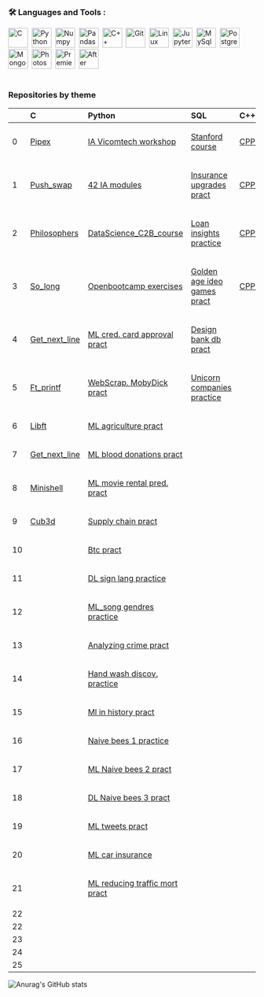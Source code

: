 ### :hammer_and_wrench: Languages and Tools :

<div>
  <img src="https://cdn.jsdelivr.net/gh/devicons/devicon/icons/c/c-original.svg" title="C" alt="C" width="40" height="40"/>&nbsp;
  <img src="https://cdn.jsdelivr.net/gh/devicons/devicon/icons/python/python-original.svg" title="Python" alt="Python" width="40" height="40"/>&nbsp;
  <img src="https://cdn.jsdelivr.net/gh/devicons/devicon/icons/numpy/numpy-original.svg" title="Numpy" alt="Numpy" width="40" height="40"/>&nbsp;
  <img src="https://cdn.jsdelivr.net/gh/devicons/devicon/icons/pandas/pandas-original.svg" title="Pandas" alt="Pandas" width="40" height="40"/>&nbsp;
  <img src="https://cdn.jsdelivr.net/gh/devicons/devicon/icons/cplusplus/cplusplus-original.svg" title="C++" alt="C++" width="40" height="40"/>&nbsp;
  <img src="https://cdn.jsdelivr.net/gh/devicons/devicon/icons/git/git-original.svg" title="Git" alt="Git" width="40" height="40"/>&nbsp;
  <img src="https://cdn.jsdelivr.net/gh/devicons/devicon/icons/linux/linux-original.svg" title="Linux" alt="Linux" width="40" height="40"/>&nbsp;
  <img src="https://cdn.jsdelivr.net/gh/devicons/devicon/icons/jupyter/jupyter-original.svg" title="Jupyter" alt="Jupyter" width="40" height="40"/>&nbsp;
  <img src="https://cdn.jsdelivr.net/gh/devicons/devicon/icons/mysql/mysql-original.svg" title="MySql" alt="MySql" width="40" height="40"/>&nbsp;
  <img src="https://cdn.jsdelivr.net/gh/devicons/devicon/icons/postgresql/postgresql-plain.svg" title="PostreSql" alt="PostgreSql" width="40" height="40"/>&nbsp;
  <img src="https://cdn.jsdelivr.net/gh/devicons/devicon/icons/mongodb/mongodb-original.svg" title="MongoDb" alt="MongoDb" width="40" height="40"/>&nbsp;
 <!--- <img src="https://cdn.jsdelivr.net/gh/devicons/devicon/icons/azure/azure-original.svg" title="Azure" alt="Azure" width="40" height="40"/>&nbsp; --->
  <img src="https://cdn.jsdelivr.net/gh/devicons/devicon/icons/photoshop/photoshop-plain.svg" title="Photoshop" alt="Photoshop" width="40" height="40"/>&nbsp;
  <img src="https://cdn.jsdelivr.net/gh/devicons/devicon/icons/premierepro/premierepro-plain.svg" title="Premiere Pro" alt="Premiere Pro" width="40" height="40"/>&nbsp;
  <img src="https://cdn.jsdelivr.net/gh/devicons/devicon/icons/aftereffects/aftereffects-plain.svg" title="After Effects" alt="After Effects" width="40" height="40"/>&nbsp;     
</div>
<br>

### Repositories by theme

| | C | Python | SQL | C++ | More |
|---|:---|:--|:---|:---|:---|
| 0 | <!-- 0 C --> <p><a href="https://github.com/tentaclepurple/42_Pipex" >Pipex</a></p>  | <!-- 0 PY --> <p><a href="https://github.com/tentaclepurple/PY_AI_workshop_Vicomtech" >IA Vicomtech workshop</a></p>  | <!-- 0 SQL --> <p><a href="https://github.com/tentaclepurple/SQL_Standford" >Stanford course</a></p>  | <!-- 0 CPP --> <p><a href="https://github.com/tentaclepurple/42_CPP" >CPP00</a></p> |  <!-- 0 more --> <p><a href="https://github.com/tentaclepurple/MONGODB_python_developer" >Mongo DB developer</a></p> |
| 1 | <!-- 1 C--> <p><a href="https://github.com/tentaclepurple/42_Push_swap" >Push_swap</a></p>  | <!-- 1 PY --> <p><a href="https://github.com/tentaclepurple/PY_42_AI" >42 IA modules</a></p>  | <!-- 1 SQL --> <p><a href="https://github.com/tentaclepurple/Insurance_upgrades_practice" >Insurance upgrades pract</a></p>  | <!-- 1 CPP --> <p><a href="https://github.com/tentaclepurple/42_CPP01" >CPP01</a></p> | <!-- 1 more --> <p><a href="https://github.com/tentaclepurple/Cheatsheets" >Cheatsheets</a></p> |
| 2 | <!-- 2 C-->  <p><a href="https://github.com/tentaclepurple/42_Philosophers" >Philosophers</a></p>  | <!-- 2 PY --> <p><a href="https://github.com/tentaclepurple/PY_data_science_C2B" >DataScience_C2B_course</a></p>  | <!-- 2 SQL --> <p><a href="https://github.com/tentaclepurple/Loan_insights_pract" >Loan insights practice</a></p>  |  <!-- 2 CPP --> <p><a href="https://github.com/tentaclepurple/42_CPP02" >CPP02</a></p> |  <!-- 2 more --> |
| 3 | <!-- 3 C--> <p><a href="https://github.com/tentaclepurple/42_So_long" >So_long</a></p>  | <!-- 3 PY --> <p><a href="https://github.com/tentaclepurple/PY_OB" >Openbootcamp exercises</a></p>  | <!-- 3 SQL --> <p><a href="https://github.com/tentaclepurple/SQL_golden_age_video_games_practice" >Golden age ideo games pract</a></p>  |  <!-- 3 CPP --> <p><a href="https://github.com/tentaclepurple/42_CPP03" >CPP03</a></p> | <!--3 more --> |
| 4 | <!-- 4 C--> <p><a href="https://github.com/tentaclepurple/42_Get_next_line" >Get_next_line</a></p>  |  <p><a href="https://github.com/tentaclepurple/PY_ML_credit_cards_approval_practice" > ML cred. card approval pract</a></p>  | <!-- 4 SQL --> <p><a href="https://github.com/tentaclepurple/SQL_design_bank_db_practice" >Design bank db pract</a></p> |  | <!-- 4 more --> |
| 5 | <!-- 5 C--> <p><a href="https://github.com/tentaclepurple/42_Ft_printf" >Ft_printf</a></p>  | <!-- 5 PY--> <p><a href="https://github.com/tentaclepurple/PY_webscrapping_mobydick_practice" >WebScrap. MobyDick pract</a></p>  | <!-- 5 SQL--> <p><a href="https://github.com/tentaclepurple/SQL_analyzing_unicorn_practice" > Unicorn companies practice </a></p> |  | <!-- 5 more --> |
| 6 | <!-- 6 C --> <p><a href="https://github.com/tentaclepurple/42_Libft" >Libft</a></p>  | <!-- 7 PY--> <p><a href="https://github.com/tentaclepurple/PY_ML_agriculture_practice" > ML agriculture pract</a></p>  | <!-- 7 SQL--> <p><a href="   " >   </a></p> |  | <!-- 6 more -->|
| 7 | <!-- 7 C--> <p><a href="https://github.com/tentaclepurple/42_Get_next_line" >Get_next_line</a></p>  | <!-- 7 PY --> <p><a href="https://github.com/tentaclepurple/PY_ML_blood_donations_predict_practice" > ML blood donations pract </a></p>  | <!-- 7 SQL --> <p><a href=" " > </a></p>  | | <!-- 7 more --> |
| 8 | <!-- 8 C--> <p><a href="https://github.com/tentaclepurple/42_Minishell" >Minishell</a></p>  | <!-- 8 PY --> <p><a href="https://github.com/tentaclepurple/PY_ML_movie_rental_predictions_practice" >ML movie rental pred. pract</a></p>  | <!-- 8 SQL --> <p><a href=" " > </a></p> | | <!-- 8 more --> |
| 9 | <!-- 9 C--> <p><a href="https://github.com/tentaclepurple/42_Cub3d" >Cub3d</a></p>  | <!-- 9 PY --> <p><a href="https://github.com/tentaclepurple/PY_supply_chain_practice" >Supply chain pract</a></p>  | <!-- 9 SQL --> <p><a href=" " > </a></p> | | <!-- 9 more --> |
| 10 | <!-- 10 C--> <p><a href="" ></a></p>  | <!-- 10 PY --> <p><a href="https://github.com/tentaclepurple/PY_btc_practice" >Btc pract</a></p>  | <!-- 10 SQL --> <p><a href=" " > </a></p>  | <!-- 10 more --> |
| 11 | <!-- 11 C--> <p><a href="" ></a></p>  | <!-- 11 PY --> <p><a href="https://github.com/tentaclepurple/PY_ML_DL_sign_lenguage_practice" >DL sign lang practice</a></p>  | <!-- 11 SQL --> <p><a href=" " > </a></p> | | <!-- 11 more --> |
| 12 | <!-- 12 C--> <p><a href="" ></a></p>  | <!-- 12 PY --> <p><a href="https://github.com/tentaclepurple/PY_ML_song_genres_audio_practice" > ML_song gendres practice </a></p>  | <!-- 12 SQL --> <p><a href=" " > </a></p> | | <!-- 12 more --> |
| 13 | <!-- C--> <p><a href="" ></a></p>  | <!-- PY --> <p><a href="https://github.com/tentaclepurple/PY_analizing_crime_LA_practice" >Analyzing crime pract</a></p>  | <!-- SQL --> <p><a href=" " > </a></p> | | <!-- more --> |
| 14 | <!-- C--> <p><a href="" ></a></p>  | <!-- PY --> <p><a href="https://github.com/tentaclepurple/PY_discovery_handwash_pract" > Hand wash discov. practice </a></p>  | <!-- SQL --> <p><a href=" " > </a></p> | | <!-- more --> |
| 15 | <!-- C--> <p><a href="" ></a></p>  | <!-- PY --> <p><a href="https://github.com/tentaclepurple/PY_ml_history_practice" > Ml in history pract </a></p>  | <!-- SQL --> <p><a href=" " > </a></p> | | <!-- more --> |
| 16 | <!-- C--> <p><a href="" ></a></p>  | <!-- PY --> <p><a href="https://github.com/tentaclepurple/PY_naive_bees_practice" > Naive bees 1 practice </a></p>  | <!-- SQL --> <p><a href=" " > </a></p> | | <!-- more --> |
| 17 | <!-- C--> <p><a href="" ></a></p>  | <!-- PY --> <p><a href="https://github.com/tentaclepurple/PY_ML_naive_bees2_practice" > ML Naive bees 2 pract </a></p>  | <!-- SQL --> <p><a href=" " > </a></p> |  | <!-- more --> |
| 18 | <!-- C--> <p><a href="" ></a></p>  | <!-- PY --> <p><a href="https://github.com/tentaclepurple/DL_naive_bees3_practice" > DL Naive bees 3 pract </a></p>  | <!-- SQL --> <p><a href=" " > </a></p> |  | <!-- more --> |
| 19 | <!-- C--> <p><a href="" ></a></p>  | <!-- PY --> <p><a href="https://github.com/tentaclepurple/ML_class_tweets_pract" > ML tweets pract </a></p>  | <!-- SQL --> <p><a href=" " > </a></p> |  | <!-- more --> |
| 20 | <!-- C--> <p><a href="" ></a></p>  | <!-- PY --> <p><a href="https://github.com/tentaclepurple/PY_ML_car_insurances_pract" > ML car insurance </a></p>  | <!-- SQL --> <p><a href=" " > </a></p> |  | <!-- more --> |
| 21 | <!-- C--> <p><a href="" ></a></p>  | <!-- PY --> <p><a href="https://github.com/tentaclepurple/ML_reducing_traffic_prct" > ML reducing traffic mort pract </a></p>  | <!-- SQL --> <p><a href=" " > </a></p> |  | <!-- more --> |
| 22 | <!-- C--> <p><a href="" ></a></p>  | <!-- PY --> <p><a href="" >  </a></p>  | <!-- SQL --> <p><a href=" " > </a></p> |  | <!-- more --> |
| 22 | <!-- C--> <p><a href="" ></a></p>  | <!-- PY --> <p><a href="" >  </a></p>  | <!-- SQL --> <p><a href=" " > </a></p> |  | <!-- more --> |
| 23 | <!-- C--> <p><a href="" ></a></p>  | <!-- PY --> <p><a href="" >  </a></p>  | <!-- SQL --> <p><a href=" " > </a></p> |  | <!-- more --> |
| 24 | <!-- C--> <p><a href="" ></a></p>  | <!-- PY --> <p><a href="" >  </a></p>  | <!-- SQL --> <p><a href=" " > </a></p> |  | <!-- more --> |
| 25 | <!-- C--> <p><a href="" ></a></p>  | <!-- PY --> <p><a href="" >  </a></p>  | <!-- SQL --> <p><a href=" " > </a></p> |  | <!-- more --> |

![Anurag's GitHub stats](https://github-readme-stats.vercel.app/api?username=tentaclepurple&theme=shadow_blue&show_icons=true)
<!--
**tentaclepurple/tentaclepurple** is a ✨ _special_ ✨ repository because its `README.md` (this file) appears on your GitHub profile.

Here are some ideas to get you started:

- 🔭 I’m currently working on ...
- 👯 I’m looking to collaborate on ...
- 🤔 I’m looking for help with ...
- 💬 Ask me about ...
- 😄 Pronouns: ...
- ⚡ Fun fact: ...
https://devicon.dev/
-->
